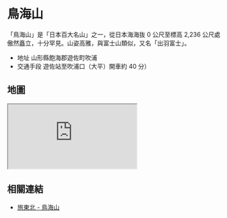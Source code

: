 # 鳥海山

「鳥海山」是「日本百大名山」之一，從日本海海抜 0 公尺至標高 2,236 公尺處傲然矗立，十分罕見。山姿高雅，與富士山類似，又名「出羽富士」。

- 地址 山形縣飽海郡遊佐町吹浦
- 交通手段 遊佐站至吹浦口（大平）開車約 40 分）

## 地圖

<iframe src="https://www.google.com/maps/embed?pb=!1m18!1m12!1m3!1d43031.91108977349!2d140.01906297392827!3d39.09804711798153!2m3!1f0!2f0!3f0!3m2!1i1024!2i768!4f13.1!3m3!1m2!1s0x5f8eed559b6f460d%3A0x8e67ba4656d9ec4d!2sMount%20Ch%C5%8Dkai!5e0!3m2!1sen!2stw!4v1690543445014!5m2!1sen!2stw"  loading="lazy" referrerpolicy="no-referrer-when-downgrade"></iframe>

## 相關連結

- [旅東北 - 鳥海山](https://www.tohokukanko.jp/zh_TW/attractions/detail_1577.html)
